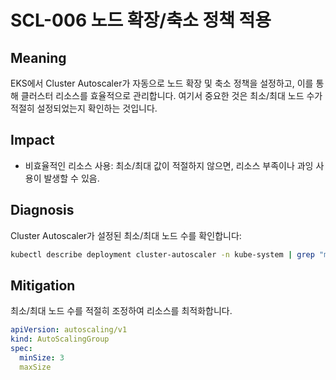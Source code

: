 # SCL-006 노드 확장/축소 정책 적용

## Meaning
EKS에서 Cluster Autoscaler가 자동으로 노드 확장 및 축소 정책을 설정하고, 이를 통해 클러스터 리소스를 효율적으로 관리합니다. 여기서 중요한 것은 최소/최대 노드 수가 적절히 설정되었는지 확인하는 것입니다.

## Impact
- 비효율적인 리소스 사용: 최소/최대 값이 적절하지 않으면, 리소스 부족이나 과잉 사용이 발생할 수 있음.

## Diagnosis
Cluster Autoscaler가 설정된 최소/최대 노드 수를 확인합니다:

```bash
kubectl describe deployment cluster-autoscaler -n kube-system | grep "minNodes\|maxNodes"
```

## Mitigation
최소/최대 노드 수를 적절히 조정하여 리소스를 최적화합니다.

```yaml
apiVersion: autoscaling/v1
kind: AutoScalingGroup
spec:
  minSize: 3
  maxSize
```